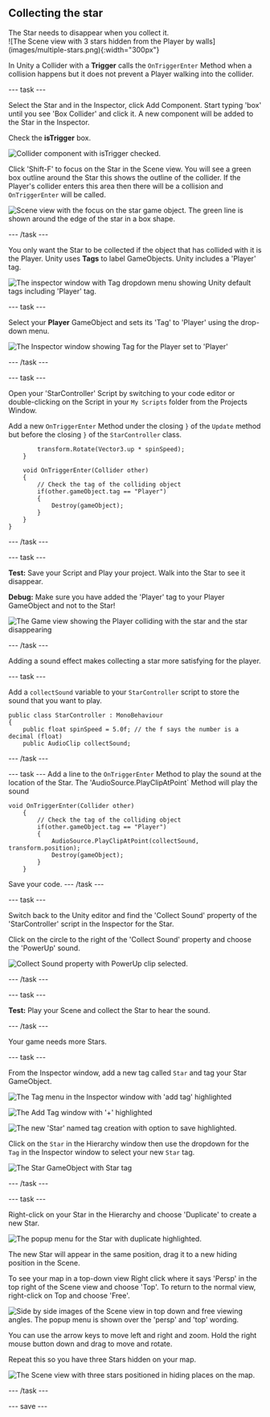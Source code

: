 ## Collecting the star

<div style="display: flex; flex-wrap: wrap">
<div style="flex-basis: 200px; flex-grow: 1; margin-right: 15px;">
The Star needs to disappear when you collect it. 
</div>
<div>
![The Scene view with 3 stars hidden from the Player by walls](images/multiple-stars.png){:width="300px"}
</div>
</div>

In Unity a Collider with a **Trigger** calls the `OnTriggerEnter` Method when a collision happens but it does not prevent a Player walking into the collider. 

--- task ---

Select the Star and in the Inspector, click Add Component. Start typing 'box' until you see 'Box Collider' and click it. A new component will be added to the Star in the Inspector.

Check the **isTrigger** box.

![Collider component with isTrigger checked.](images/collider-trigger.png)

Click 'Shift-F' to focus on the Star in the Scene view. You will see a green box outline around the Star this shows the outline of the collider. If the Player's collider enters this area then there will be a collision and `OnTriggerEnter` will be called. 

![Scene view with the focus on the star game object. The green line is shown around the edge of the star in a box shape.](images/collider-star.png)

--- /task ---

You only want the Star to be collected if the object that has collided with it is the Player. Unity uses **Tags** to label GameObjects. Unity includes a 'Player' tag.

![The inspector window with Tag dropdown menu showing Unity default tags including 'Player' tag.](images/tag-menu.png)

--- task ---

Select your **Player** GameObject and sets its 'Tag' to 'Player' using the drop-down menu.

![The Inspector window showing Tag for the Player set to 'Player'](images/player-tag-assigned.png)

--- /task ---

--- task ---

Open your 'StarController' Script by switching to your code editor or double-clicking on the Script in your `My Scripts` folder from the Projects Window.

Add a new `OnTriggerEnter` Method under the closing `}` of the `Update` method but before the closing `}` of the `StarController` class.

```
        transform.Rotate(Vector3.up * spinSpeed);
    }
    
    void OnTriggerEnter(Collider other)
    {
        // Check the tag of the colliding object 
        if(other.gameObject.tag == "Player")
        {
            Destroy(gameObject);
        }
    }
}
```
--- /task ---

--- task ---

**Test:** Save your Script and Play your project. Walk into the Star to see it disappear. 

**Debug:** Make sure you have added the 'Player' tag to your Player GameObject and not to the Star!

![The Game view showing the Player colliding with the star and the star disappearing](images/collect-star.gif)

--- /task ---

Adding a sound effect makes collecting a star more satisfying for the player. 

--- task ---

Add a `collectSound` variable to your `StarController` script to store the sound that you want to play.

```
public class StarController : MonoBehaviour
{
    public float spinSpeed = 5.0f; // the f says the number is a decimal (float)
    public AudioClip collectSound;
```

--- /task ---

--- task ---
Add a line to the `OnTriggerEnter` Method to play the sound at the location of the Star. The 'AudioSource.PlayClipAtPoint` Method will play the sound 

```
void OnTriggerEnter(Collider other)
    {
        // Check the tag of the colliding object 
        if(other.gameObject.tag == "Player")
        {
            AudioSource.PlayClipAtPoint(collectSound, transform.position);
            Destroy(gameObject);
        }
    }
```

Save your code.
--- /task ---

--- task ---

Switch back to the Unity editor and find the 'Collect Sound' property of the 'StarController' script in the Inspector for the Star. 

Click on the circle to the right of the 'Collect Sound' property and choose the 'PowerUp' sound.

![Collect Sound property with PowerUp clip selected.](images/collect-sound-property.png)

--- /task ---

--- task ---

**Test:** Play your Scene and collect the Star to hear the sound.

--- /task ---

Your game needs more Stars.

--- task ---

From the Inspector window, add a new tag called `Star` and tag your Star GameObject.

![The Tag menu in the Inspector window with 'add tag' highlighted](images/inspector-tag.png)

![The Add Tag window with '+' highlighted](images/add-tag.png)

![The new 'Star' named tag creation with option to save highlighted.](images/new-tag.png)

Click on the `Star` in the Hierarchy window then use the dropdown for the `Tag` in the Inspector window to select your new `Star` tag. 

![The Star GameObject with Star tag](images/star-star.png)

--- /task ---

--- task ---

Right-click on your Star in the Hierarchy and choose 'Duplicate' to create a new Star.

![The popup menu for the Star with duplicate highlighted.](images/duplicate-star.png)

The new Star will appear in the same position, drag it to a new hiding position in the Scene. 

To see your map in a top-down view Right click where it says 'Persp' in the top right of the Scene view and choose 'Top'. To return to the normal view, right-click on Top and choose 'Free'.

![Side by side images of the Scene view in top down and free viewing angles. The popup menu is shown over the 'persp' and 'top' wording.](images/different-views.png)

You can use the arrow keys to move left and right and zoom. Hold the right mouse button down and drag to move and rotate. 

Repeat this so you have three Stars hidden on your map.

![The Scene view with three stars positioned in hiding places on the map.](images/3-stars-added.png)

--- /task ---

--- save ---